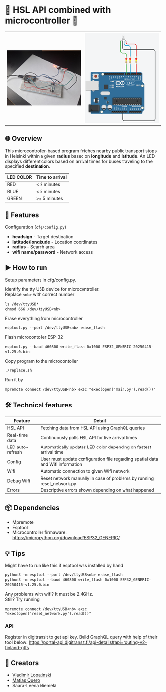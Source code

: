 # 📡 HSL API combined with microcontroller 🚌

<table>
<tr>
<td><img src="imgs/image.jpeg" width="400" alt="Image 1"></td>
<td><img src="imgs/img2.png" width="400" alt="Image 2"></td>
</tr>
</table>


## 🌐 Overview

This microcontroller-based program fetches nearby public transport stops in Helsinki within a given **radius** based on **longitude** and **latitude**. An LED displays different colors based on arrival times for buses traveling to the specified **destination**.


| LED COLOR | Time to arrival |
|---|---|
| RED | < 2 minutes |
| BLUE | < 5 minutes |
| GREEN | >= 5 minutes |

## 🌟 Features

Configuration (`cfg/config.py`)

 - **headsign** - Target destination
 - **latitude/longitude** - Location coordinates
 - **radius** - Search area
 - **wifi name/password** - Network access

## ▶️ How to run

Setup parameters in cfg/config.py.

Identify the tty USB device for microcontroller. \
Replace `<nb>` with correct number
``` shell
ls /dev/ttyUSB*
chmod 666 /dev/ttyUSB<nb>
```

Erase everything from microcontroller
``` shell
esptool.py --port /dev/ttyUSB<nb> erase_flash
```

Flash microcontoller ESP-32
``` shell
esptool.py --baud 460800 write_flash 0x1000 ESP32_GENERIC-20250415-v1.25.0.bin
```

Copy program to the microcontoller
``` shell
./replace.sh
```

Run it by
``` shell
mpremote connect /dev/ttyUSB<nb> exec "exec(open('main.py').read())"
```

## 🛠️ Technical features

| Feature           | Detail                                                                                      |
|---------------------|--------------------------------------------------------------------------------------------------|
| HSL API          | Fetching data from HSL API using GraphQL queries  |
| Real-time data | Continuously polls HSL API for live arrival times  |
| LED auto-refresh  | Automatically updates LED color depending on fastest arrival time   |
| Config           | User must update configuration file regarding spatial data and Wifi information |
| Wifi   | Automatic connection to given Wifi network   |
| Debug Wifi | Reset network manually in case of problems by running reset_network.py|
| Errors      |   Descriptive errors shown depending on what happened  |

## 📦 Dependencies

- Mpremote
- Esptool
- Microcontroller firmaware: https://micropython.org/download/ESP32_GENERIC/

## 💡 Tips

Might have to run like this if esptool was installed by hand
``` shell
python3 -m esptool --port /dev/ttyUSB<nb> erase_flash
python3 -m esptool --baud 460800 write_flash 0x1000 ESP32_GENERIC-20250415-v1.25.0.bin
```

Any problems with wifi? It must be 2.4GHz. \
Still? Try running
``` shell
mpremote connect /dev/ttyUSB<nb> exec "exec(open('reset_network.py').read())"
```

### API
Register in digitransit to get api key. Build GraphQL query with help of their tool below:
https://portal-api.digitransit.fi/api-details#api=routing-v2-finland-gtfs

## 👥 Creators

- [Vladimir Lopatinski](https://github.com/vallucodes)
- [Matias Quero](https://github.com/kerito-cl)
- Saara-Leena Niemelä

